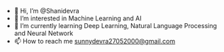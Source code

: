 - 👋 Hi, I’m @Shanidevra
- 👀 I’m interested in Machine Learning and AI
- 🌱 I’m currently learning Deep Learning, Natural Language Processing and Neural Network
- 📫 How to reach me sunnydevra27052000@gmail.com 


<!---
Shanidevra/Shanidevra is a ✨ special ✨ repository because its `README.md` (this file) appears on your GitHub profile.
You can click the Preview link to take a look at your changes.
--->
